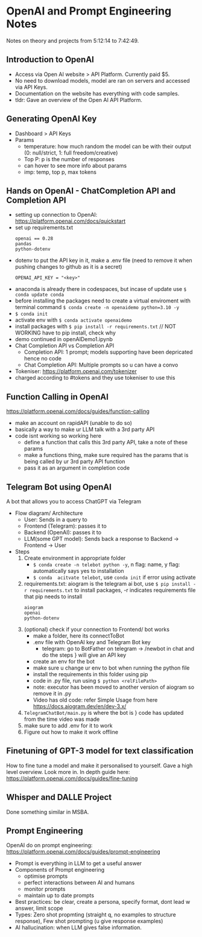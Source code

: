 # OpenAI and Prompt Engineering Notes

Notes on theory and projects from 5:12:14 to 7:42:49.

## Introduction to OpenAI 
- Access via Open AI website > API Platform. Currently paid $5.
- No need to download models, model are ran on servers and accessed via API Keys.
- Documentation on the website has everything with code samples.
- tldr: Gave an overview of the Open AI API Platform.

## Generating OpenAI Key
- Dashboard > API Keys
- Params
    - temperature: how much random the model can be with their output (0: null/strict, 1: full freedom/creative)
    - Top P: p is the number of responses
    - can hover to see more info about params
    - imp: temp, top p, max tokens

## Hands on OpenAI - ChatCompletion API and Completion API
- setting up connection to OpenAI: https://platform.openai.com/docs/quickstart
- set up requirements.txt
    ```
    openai == 0.28
    pandas
    python-dotenv
    ```
- dotenv to put the API key in it, make a .env file (need to remove it when pushing changes to github as it is a secret)
    ```
    OPENAI_API_KEY = "<key>"
    ```
- anaconda is already there in codespaces, but incase of update use `$ conda update conda`
- before installing the packages need to create a virtual enviroment with terminal command `$ conda create -n openaidemo python=3.10 -y`
- `$ conda init`
- activate env with `$ conda activate openaidemo`
- install packages with `$ pip install -r requirements.txt` // NOT WORKING have to pip install, check why
- demo continued in openAIDemo1.ipynb
- Chat Completion API vs Completion API
    - Completion API: 1 prompt; models supporting have been depricated hence no code
    - Chat Completion API: Multiple prompts so u can have a convo
- Tokeniser: https://platform.openai.com/tokenizer
- charged according to #tokens and they use tokeniser to use this

## Function Calling in OpenAI
https://platform.openai.com/docs/guides/function-calling
- make an account on rapidAPI (unable to do so)
- basically a way to make ur LLM talk with a 3rd party API
- code isnt working so working here
    - define a function that calls this 3rd party API, take a note of these params
    - make a functions thing, make sure required has the params that is being called by ur 3rd party API function
    - pass it as an argument in completion code

## Telegram Bot using OpenAI
A bot that allows you to access ChatGPT via Telegram
- Flow diagram/ Architecture
    - User: Sends in a query to
    - Frontend (Telegram): passes it to
    - Backend (OpenAI): passes it to
    - LLM(some GPT model): Sends back a response to Backend -> Frontend -> User
- Steps
    1. Create environment in appropriate folder 
        - `$ conda create -n telebot python -y`, n flag: name, y flag: automatically says yes to installation
        - `$ conda  acitvate telebot`, use `conda init` if error using activate
    2. requirements.txt: aiogram is the telegram ai bot, use `$ pip install -r requirements.txt` to install packages, -r indicates requirements file that pip needs to install
        ```
        aiogram
        openai
        python-dotenv
        ```
    3. (optional) check if your connection to Frontend/ bot works
        - make a folder, here its connectToBot
        - .env file with OpenAI key and Telegram Bot key
            - telegram: go to BotFather on telegram -> /newbot in chat and do the steps } will give an API key
        - create an env for the bot
        - make sure u change ur env to bot when running the python file
        - install the requirements in this folder using pip
        - code in .py file, run using `$ python <relFilePath>`
        - note: executor has been moved to another version of aiogram so remove it in .py
        - Video has old code: refer Simple Usage from here https://docs.aiogram.dev/en/dev-3.x/
    4. `TelegramChatBot/main.py` is where the bot is } code has updated from the time video was made
    5. make sure to add .env for it to work
    6. Figure out how to make it work offline

## Finetuning of GPT-3 model for text classification
How to fine tune a model and make it personalised to yourself. Gave a high level overview. Look more in. In depth guide here: https://platform.openai.com/docs/guides/fine-tuning

## Whisper and DALLE Project
Done something similar in MSBA.

## Prompt Engineering
OpenAI do on prompt engineering: https://platform.openai.com/docs/guides/prompt-engineering
- Prompt is everything in LLM to get a useful answer
- Components of Prompt engineering
    - optimise prompts
    - perfect interactions between AI and humans
    - monitor prompts
    - maintain up to date prompts
- Best practices: be clear, create a persona, specify format, dont lead w answer, limit scope
- Types: Zero shot propmting (straight q, no examples to structure response), Few shot prompting (u give response examples)
- AI hallucination: when LLM gives false information.


    
